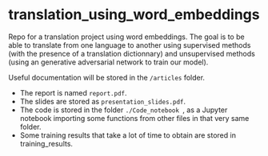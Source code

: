 # translation_using_word_embeddings

Repo for a translation project using word embeddings. The goal is to be able to translate from one language to another using supervised methods (with the presence of a translation dictionnary) and unsupervised methods (using an generative adversarial network to train our model).

Useful documentation will be stored in the `/articles` folder.

- The report is named `report.pdf`.
- The slides are stored as `presentation_slides.pdf`.
- The code is stored in the folder `./Code_notebook `, as a Jupyter notebook importing some functions from other files in that very same folder.
- Some training results that take a lot of time to obtain are stored in training_results.
